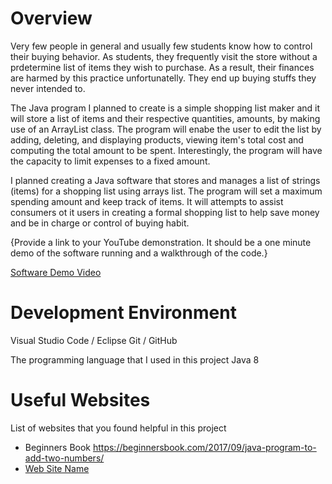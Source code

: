 # Overview

Very few people in general and usually few students know how to control their buying behavior. As students, they frequently visit the store without a prdetermine list of items they wish to purchase.
As a result, their finances are harmed by this practice unfortunatelly. They end up buying stuffs they never intended to.

The Java program I planned to create is a simple shopping list maker and it will store a list of items and their respective quantities, amounts, by making use of an ArrayList class. The program will enabe
the user to edit the list by adding, deleting, and displaying products, viewing item's total cost and computing the total amount to be spent. Interestingly, the program will have the capacity to limit expenses
to a fixed amount.

I planned creating a Java software that stores and manages a list of strings (items) for a shopping list using arrays list. The program will set a maximum spending amount and keep track of items. 
It will attempts to assist consumers ot it users in creating a formal shopping list to help save money and be in charge or control of buying habit.  

{Provide a link to your YouTube demonstration.  It should be a one minute demo of the software running and a walkthrough of the code.}

[Software Demo Video](http://youtube.link.goes.here)

# Development Environment
Visual Studio Code / Eclipse
Git / GitHub

The programming language that I used in this project
Java 8 

# Useful Websites
List of websites that you found helpful in this project
* Beginners Book https://beginnersbook.com/2017/09/java-program-to-add-two-numbers/
* [Web Site Name](http://url.link.goes.here)
